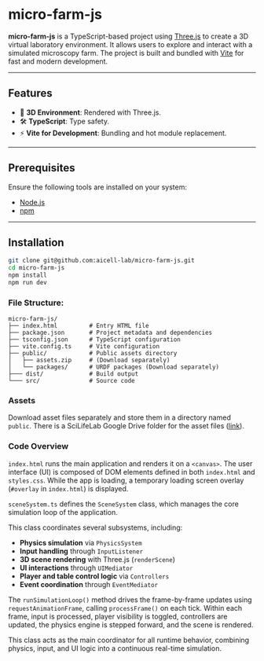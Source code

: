 # micro-farm-js

**micro-farm-js** is a TypeScript-based project using [Three.js](https://threejs.org/) to create a 3D virtual laboratory environment. It allows users to explore and interact with a simulated microscopy farm. The project is built and bundled with [Vite](https://vitejs.dev/) for fast and modern development.

---

## Features

- 🎨 **3D Environment**: Rendered with Three.js.
- 🛠️ **TypeScript**: Type safety.
- ⚡ **Vite for Development**: Bundling and hot module replacement.

---

## Prerequisites

Ensure the following tools are installed on your system:

- [Node.js](https://nodejs.org/)
- [npm](https://www.npmjs.com/)

---

## Installation

   ```bash
   git clone git@github.com:aicell-lab/micro-farm-js.git
   cd micro-farm-js
   npm install
   npm run dev
   ```
### File Structure:
```plaintext
micro-farm-js/
├── index.html         # Entry HTML file
├── package.json       # Project metadata and dependencies
├── tsconfig.json      # TypeScript configuration
├── vite.config.ts     # Vite configuration
├── public/            # Public assets directory
│   ├── assets.zip     # (Download separately)
│   └── packages/      # URDF packages (Download separately)
├─── dist/             # Build output 
└─── src/              # Source code
```

### Assets
Download asset files separately and store them in a directory named `public`. There is a SciLifeLab Google Drive folder for the asset files ([link](https://drive.google.com/drive/folders/1g0Fn1z1HypzZXlIOSOknS61B0Xc6bXgN?usp=sharing)).

### Code Overview

`index.html` runs the main application and renders it on a `<canvas>`. The user interface (UI) is composed of DOM elements defined in both `index.html` and `styles.css`. While the app is loading, a temporary loading screen overlay (`#overlay` in `index.html`) is displayed.

`sceneSystem.ts` defines the `SceneSystem` class, which manages the core simulation loop of the application.

This class coordinates several subsystems, including:
- **Physics simulation** via `PhysicsSystem`
- **Input handling** through `InputListener`
- **3D scene rendering** with Three.js (`renderScene`)
- **UI interactions** through `UIMediator`
- **Player and table control logic** via `Controllers`
- **Event coordination** through `EventMediator`

The `runSimulationLoop()` method drives the frame-by-frame updates using `requestAnimationFrame`, calling `processFrame()` on each tick. Within each frame, input is processed, player visibility is toggled, controllers are updated, the physics engine is stepped forward, and the scene is rendered.

This class acts as the main coordinator for all runtime behavior, combining physics, input, and UI logic into a continuous real-time simulation.

